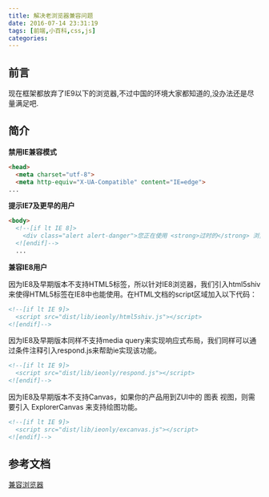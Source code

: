 ```yaml
---
title: 解决老浏览器兼容问题
date: 2016-07-14 23:31:19
tags: [前端,小百科,css,js]
categories:
---
```


## 前言
 现在框架都放弃了IE9以下的浏览器,不过中国的环境大家都知道的,没办法还是尽量满足吧.

## 简介

**禁用IE兼容模式**
```html
<head>
  <meta charset="utf-8">
  <meta http-equiv="X-UA-Compatible" content="IE=edge">
...  
```

**提示IE7及更早的用户**
```html
<body>
  <!--[if lt IE 8]>
    <div class="alert alert-danger">您正在使用 <strong>过时的</strong> 浏览器. 是时候 <a href="http://browsehappy.com/">更换一个更好的浏览器</a> 来提升用户体验.</div>
  <![endif]-->
  ...
```
**兼容IE8用户**

因为IE8及早期版本不支持HTML5标签，所以针对IE8浏览器，我们引入html5shiv来使得HTML5标签在IE8中也能使用。在HTML文档的script区域加入以下代码：
```html
<!--[if lt IE 9]>
  <script src="dist/lib/ieonly/html5shiv.js"></script>
<![endif]-->
```

因为IE8及早期版本同样不支持media query来实现响应式布局，我们同样可以通过条件注释引入respond.js来帮助ie实现该功能。
```html
<!--[if lt IE 9]>
  <script src="dist/lib/ieonly/respond.js"></script>
<![endif]-->
```

因为IE8及早期版本不支持Canvas，如果你的产品用到ZUI中的 图表 视图，则需要引入 ExplorerCanvas 来支持绘图功能。
```html
<!--[if lt IE 9]>
  <script src="dist/lib/ieonly/excanvas.js"></script>
<![endif]-->
```



## 参考文档
[兼容浏览器](http://zui.sexy/#basic/ie)

